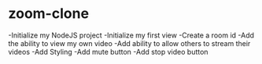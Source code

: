 # zoom-clone
-Initialize my NodeJS project
-Initialize my first view
-Create a room id
-Add the ability to view my own video
-Add ability to allow others to stream their videos
-Add Styling
-Add mute button
-Add stop video button
